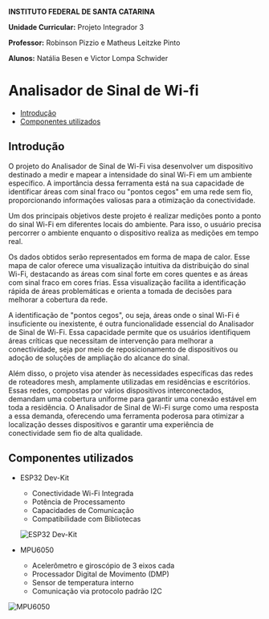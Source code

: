 **INSTITUTO FEDERAL DE SANTA CATARINA**

**Unidade Curricular:**  Projeto Integrador 3 

**Professor:**  Robinson Pizzio e Matheus Leitzke Pinto 

**Alunos:**  Natália Besen e Victor Lompa Schwider


#  Analisador de Sinal de Wi-fi


* [Introdução](#introdução)
* [Componentes utilizados](#componentes-utilizados)

## Introdução

O projeto do Analisador de Sinal de Wi-Fi visa desenvolver um dispositivo destinado a medir e mapear a intensidade do sinal Wi-Fi em um ambiente específico. A importância dessa ferramenta está na sua capacidade de identificar áreas com sinal fraco ou "pontos cegos" em uma rede sem fio, proporcionando informações valiosas para a otimização da conectividade.

Um dos principais objetivos deste projeto é realizar medições ponto a ponto do sinal Wi-Fi em diferentes locais do ambiente. Para isso, o usuário precisa percorrer o ambiente enquanto o dispositivo realiza as medições em tempo real.

Os dados obtidos serão representados em forma de mapa de calor. Esse mapa de calor oferece uma visualização intuitiva da distribuição do sinal Wi-Fi, destacando as áreas com sinal forte em cores quentes e as áreas com sinal fraco em cores frias. Essa visualização facilita a identificação rápida de áreas problemáticas e orienta a tomada de decisões para melhorar a cobertura da rede.

A identificação de "pontos cegos", ou seja, áreas onde o sinal Wi-Fi é insuficiente ou inexistente, é outra funcionalidade essencial do Analisador de Sinal de Wi-Fi. Essa capacidade permite que os usuários identifiquem áreas críticas que necessitam de intervenção para melhorar a conectividade, seja por meio de reposicionamento de dispositivos ou adoção de soluções de ampliação do alcance do sinal.

Além disso, o projeto visa atender às necessidades específicas das redes de roteadores mesh, amplamente utilizadas em residências e escritórios. Essas redes, compostas por vários dispositivos interconectados, demandam uma cobertura uniforme para garantir uma conexão estável em toda a residência. O Analisador de Sinal de Wi-Fi surge como uma resposta a essa demanda, oferecendo uma ferramenta poderosa para otimizar a localização desses dispositivos e garantir uma experiência de conectividade sem fio de alta qualidade.


## Componentes utilizados

 *   ESP32 Dev-Kit  
	 *   Conectividade Wi-Fi Integrada
	 * Potência de Processamento
	 * Capacidades de Comunicação
     * Compatibilidade com Bibliotecas
     
     ![ESP32 Dev-Kit](https://grobotronics.com/images/detailed/123/esp32-4-1_grobo.jpg )
     
* MPU6050
    * Acelerômetro e giroscópio de 3 eixos cada
    * Processador Digital de Movimento (DMP)
    * Sensor de temperatura interno
    * Comunicação via protocolo padrão I2C
    
![MPU6050](https://www.aranacorp.com/wp-content/uploads/arduino-accelerometer-mpu6050.jpg)


